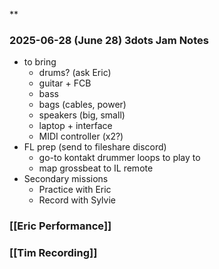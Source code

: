 **
### 2025-06-28 (June 28) 3dots Jam Notes
- to bring
	- drums? (ask Eric)
	- guitar + FCB
	- bass
	- bags (cables, power)
	- speakers (big, small)
	- laptop + interface
	- MIDI controller (x2?)
- FL prep  (send to fileshare discord)
	- go-to kontakt drummer loops to play to
	- map grossbeat to IL remote
- Secondary missions
	- Practice with Eric
	- Record with Sylvie
### [[Eric Performance]]
### [[Tim Recording]]